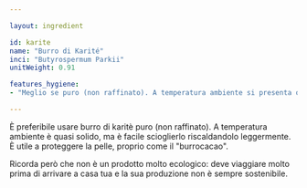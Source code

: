 ```yaml
---

layout: ingredient

id: karite
name: "Burro di Karité"
inci: "Butyrospermum Parkii"
unitWeight: 0.91

features_hygiene:
- "Meglio se puro (non raffinato). A temperatura ambiente si presenta quasi solido. Utile a proteggere la pelle, proprio come il \"burrocacao\"."

---
```

È preferibile usare burro di karitè puro (non raffinato). A temperatura ambiente è quasi solido, ma è facile scioglierlo riscaldandolo leggermente. È utile a proteggere la pelle, proprio come il "burrocacao".

Ricorda però che non è un prodotto molto ecologico: deve viaggiare molto prima di arrivare a casa tua e la sua produzione non è sempre sostenibile.